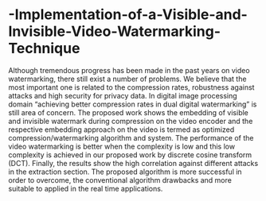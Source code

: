 # -Implementation-of-a-Visible-and-Invisible-Video-Watermarking-Technique
Although tremendous progress has been made in the past years on video watermarking, there still exist a number of problems. We believe that the most important one is related to the compression rates, robustness against attacks and high security for privacy data. In digital image processing domain “achieving better compression rates in dual digital watermarking” is still area of concern. The proposed work shows the embedding of visible and invisible watermark during compression on the video encoder and the respective embedding approach on the video is termed as optimized compression/watermarking algorithm and system. The performance of the video watermarking is better when the complexity is low and this low complexity is achieved in our proposed work by discrete cosine transform (DCT). Finally, the results show the high correlation against different attacks in the extraction section. The proposed algorithm is more successful in order to overcome, the conventional algorithm drawbacks and more suitable to applied in the real time applications.
